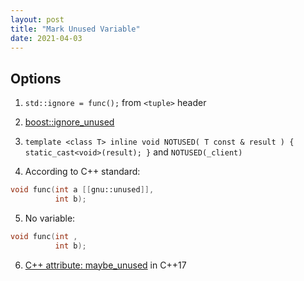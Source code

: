 ```yaml
---
layout: post
title: "Mark Unused Variable"
date: 2021-04-03
---
```


## Options

1) ```std::ignore = func();``` from ```<tuple>``` header

2) [boost::ignore_unused](https://www.boost.org/doc/libs/1_63_0/libs/core/doc/html/core/ignore_unused.html)

3) ```template <class T> inline void NOTUSED( T const & result ) { static_cast<void>(result); }``` and ```NOTUSED(_client)```

4) According to C++ standard:
```cpp 
void func(int a [[gnu::unused]],
          int b);
```
5) No variable:
```cpp 
void func(int ,
          int b);
```

6) [C++ attribute: maybe_unused](https://en.cppreference.com/w/cpp/language/attributes/maybe_unused) in C++17
